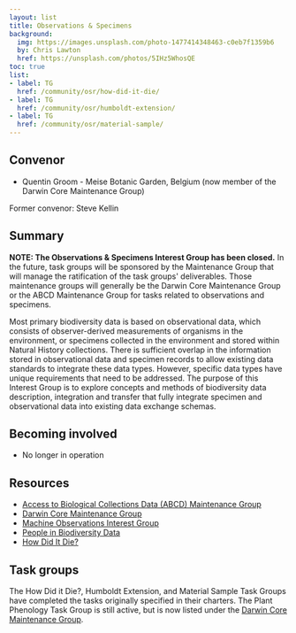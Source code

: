 ```yaml
---
layout: list
title: Observations & Specimens
background:
  img: https://images.unsplash.com/photo-1477414348463-c0eb7f1359b6
  by: Chris Lawton
  href: https://unsplash.com/photos/5IHz5WhosQE
toc: true
list:
- label: TG
  href: /community/osr/how-did-it-die/
- label: TG
  href: /community/osr/humboldt-extension/
- label: TG
  href: /community/osr/material-sample/
---
```


## Convenor

- Quentin Groom - Meise Botanic Garden, Belgium (now member of the Darwin Core Maintenance Group)

Former convenor: Steve Kellin

## Summary

**NOTE: The Observations & Specimens Interest Group has been closed.** In the future, task groups will be sponsored by the Maintenance Group that will manage the ratification of the task groups' deliverables. Those maintenance groups will generally be the Darwin Core Maintenance Group or the ABCD Maintenance Group for tasks related to observations and specimens. 

Most primary biodiversity data is based on observational data, which consists of observer-derived measurements of organisms in the environment, or specimens collected in the environment and stored within Natural History collections. There is sufficient overlap in the information stored in observational data and specimen records to allow existing data standards to integrate these data types. However, specific data types have unique requirements that need to be addressed. The purpose of this Interest Group is to explore concepts and methods of biodiversity data description, integration and transfer that fully integrate specimen and observational data into existing data exchange schemas.

## Becoming involved

- No longer in operation

## Resources

- [Access to Biological Collections Data (ABCD) Maintenance Group](/community/abcd/)
- [Darwin Core Maintenance Group](/community/dwc/)
- [Machine Observations Interest Group](/community/mobs/)
- [People in Biodiversity Data](/community/attribution/people/)
- [How Did It Die?](/community/osr/how-did-it-die/)

## Task groups

The How Did it Die?, Humboldt Extension, and Material Sample Task Groups have completed the tasks originally specified in their charters. The Plant Phenology Task Group is still active, but is now listed under the [Darwin Core Maintenance Group](/community/dwc/).

<!-- list will be inserted below content -->
